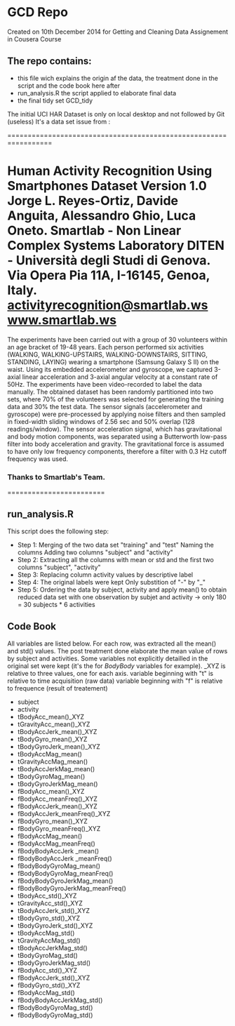 # GCD Repo 
Created on 10th December 2014 for Getting and Cleaning Data Assignement in Cousera Course
## The repo contains:
- this file wich explains the origin af the data, the treatment done in the script and the code book here after
- run_analysis.R the script applied to elaborate final data 
- the final tidy set GCD_tidy
 
The initial UCI HAR Dataset is only on local desktop and not followed by Git (useless)
It's a data set issue from :
 
 =================================================================
 
 Human Activity Recognition Using Smartphones Dataset Version 1.0
 Jorge L. Reyes-Ortiz, Davide Anguita, Alessandro Ghio, Luca Oneto.
 Smartlab - Non Linear Complex Systems Laboratory
 DITEN - Università degli Studi di Genova.
 Via Opera Pia 11A, I-16145, Genoa, Italy.
 activityrecognition@smartlab.ws
 www.smartlab.ws
 ==================================================================

 The experiments have been carried out with a group of 30 volunteers within an age bracket of 19-48 years.
 Each person performed six activities (WALKING, WALKING-UPSTAIRS, WALKING-DOWNSTAIRS, SITTING, STANDING,
 LAYING) wearing a smartphone (Samsung Galaxy S II) on the waist.
 Using its embedded accelerometer and gyroscope, we captured 3-axial linear acceleration and 3-axial angular
 velocity at a constant rate of 50Hz.
 The experiments have been video-recorded to label the data manually.
 The obtained dataset has been randomly partitioned into two sets, where 70% of the volunteers was selected for
 generating the training data and 30% the test data. 
 The sensor signals (accelerometer and gyroscope) were pre-processed by applying noise filters and then sampled in
 fixed-width sliding windows of 2.56 sec and 50% overlap (128 readings/window). The sensor acceleration signal, which
 has gravitational and body motion components, was separated using a Butterworth low-pass filter
 into body acceleration and gravity. The gravitational force is assumed to have only low frequency components,
 therefore a filter with 0.3 Hz cutoff frequency was used.
 
### Thanks to Smartlab's Team.
 ========================


## run_analysis.R 

This script does the following step:
- Step 1:
Merging of the two data set "training" and "test"
Naming the columns
Adding two columns "subject" and "activity"
- Step 2:
Extracting all the columns with mean or std and the first two columns "subject", "activity" 
- Step 3:
Replacing column activity values by descriptive label
- Step 4:
The original labels were kept
Only substition of "-" by "_"
- Step 5:
Ordering the data by subject, activity 
and apply mean() to obtain reduced data set with one observation by subjet and activity
-> only 180 = 30 subjects * 6 activities 

## Code Book
 All variables are listed below. For each row, was extracted all the mean() and std() values.
 The post treatment done elaborate the mean value of rows by subject and activities.
 Some variables not explicitly detailled in the original set were kept (it's the for *BodyBody* variables for example).
 _XYZ is relative to three values, one for each axis.
 variable beginning with "t" is relative to time acquisition (raw data)
 variable beginning with "f" is relative to frequence (result of treatement)

- subject
- activity
- tBodyAcc_mean()_XYZ
- tGravityAcc_mean()_XYZ
- tBodyAccJerk_mean()_XYZ 
- tBodyGyro_mean()_XYZ
- tBodyGyroJerk_mean()_XYZ
- tBodyAccMag_mean() 
- tGravityAccMag_mean() 
- tBodyAccJerkMag_mean() 
- tBodyGyroMag_mean() 
- tBodyGyroJerkMag_mean()
- fBodyAcc_mean()_XYZ
- fBodyAcc_meanFreq()_XYZ
- fBodyAccJerk_mean()_XYZ
- fBodyAccJerk_meanFreq()_XYZ
- fBodyGyro_mean()_XYZ
- fBodyGyro_meanFreq()_XYZ
- fBodyAccMag_mean()
- fBodyAccMag_meanFreq()
- fBodyBodyAccJerk	_mean()
- fBodyBodyAccJerk	_meanFreq()
- fBodyBodyGyroMag_mean()
- fBodyBodyGyroMag_meanFreq()
- fBodyBodyGyroJerkMag_mean()
- fBodyBodyGyroJerkMag_meanFreq()
- tBodyAcc_std()_XYZ
- tGravityAcc_std()_XYZ
- tBodyAccJerk_std()_XYZ
- tBodyGyro_std()_XYZ
- tBodyGyroJerk_std()_XYZ
- tBodyAccMag_std()
- tGravityAccMag_std()
- tBodyAccJerkMag_std()
- tBodyGyroMag_std()
- tBodyGyroJerkMag_std()
- fBodyAcc_std()_XYZ
- fBodyAccJerk_std()_XYZ
- fBodyGyro_std()_XYZ
- fBodyAccMag_std()
- fBodyBodyAccJerkMag_std()
- fBodyBodyGyroMag_std()
- fBodyBodyGyroMag_std()
